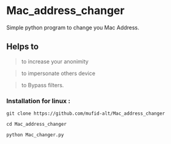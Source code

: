 # Mac_address_changer
Simple python program to change you Mac Address. 
## Helps to
> to increase your anonimity

> to impersonate others device

> to Bypass filters.

### Installation for linux :

` git clone https://github.com/mufid-alt/Mac_address_changer `

` cd Mac_address_changer `

` python Mac_changer.py `

